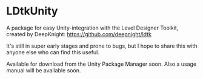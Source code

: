 # LDtkUnity
A package for easy Unity-integration with the Level Designer Toolkit, created by DeepKnight: https://github.com/deepnight/ldtk

It's still in super early stages and prone to bugs, but I hope to share this with anyone else who can find this useful.

Available for download from the Unity Package Manager soon.
Also a usage manual will be available soon.
